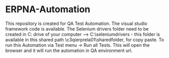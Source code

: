 # ERPNA-Automation
This repository is created for QA Test Automation. The visual studio framework code is available.
The Selenium drivers folder need to be created in C: drive of your computer --> C:\seleniumdrivers - this folder is available in this shared path \\c3qierprela01\sharedfolder, for copy paste.
To run this Automation via Test menu -> Run all Tests. This will open the browser and it will run the automation in QA environment url.
